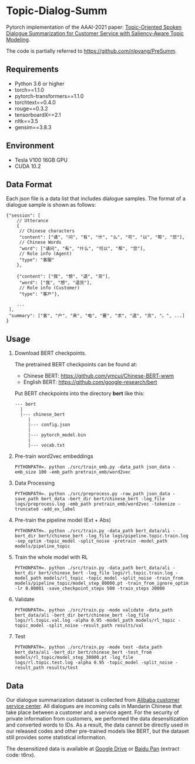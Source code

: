 # Topic-Dialog-Summ

Pytorch implementation of the AAAI-2021 paper: [Topic-Oriented Spoken Dialogue Summarization for Customer Service with Saliency-Aware Topic Modeling](https://arxiv.org/pdf/2012.07311).

The code is partially referred to https://github.com/nlpyang/PreSumm.

## Requirements

* Python 3.6 or higher
* torch==1.1.0
* pytorch-transformers==1.1.0
* torchtext==0.4.0
* rouge==0.3.2
* tensorboardX==2.1
* nltk==3.5
* gensim==3.8.3

## Environment

* Tesla V100 16GB GPU
* CUDA 10.2

## Data Format

Each json file is a data list that includes dialogue samples. The format of a dialogue sample is shown as follows:

```
{"session": [
    // Utterance
    {
     // Chinese characters
     "content": ["请", "问", "有", "什", "么", "可", "以", "帮", "您"],
     // Chinese Words
     "word": ["请问", "有", "什么", "可以", "帮", "您"],
     // Role info (Agent)
     "type": "客服"
    },

    {"content": ["我", "想", "退", "货"],
     "word": ["我", "想", "退货"],
     // Role info (Customer)
     "type": "客户"}, 
    
    ...
 ],
 "summary": ["客", "户", "来", "电", "要", "求", "退", "货", "。", ...]
}
```

## Usage

1. Download BERT checkpoints.

	The pretrained BERT checkpoints can be found at:
	
	* Chinese BERT: https://github.com/ymcui/Chinese-BERT-wwm
	* English BERT: https://github.com/google-research/bert

	Put BERT checkpoints into the directory **bert** like this:

	```
	--- bert
	  |
	  |--- chinese_bert
	     |
	     |--- config.json
	     |
	     |--- pytorch_model.bin
	     |
	     |--- vocab.txt
	```

2. Pre-train word2vec embeddings

    ```
    PYTHONPATH=. python ./src/train_emb.py -data_path json_data -emb_size 100 -emb_path pretrain_emb/word2vec
    ```

3. Data Processing

	```
	PYTHONPATH=. python ./src/preprocess.py -raw_path json_data -save_path bert_data -bert_dir bert/chinese_bert -log_file logs/preprocess.log -emb_path pretrain_emb/word2vec -tokenize -truncated -add_ex_label
	```

4. Pre-train the pipeline model (Ext + Abs)

	```
	PYTHONPATH=. python ./src/train.py -data_path bert_data/ali -bert_dir bert/chinese_bert -log_file logs/pipeline.topic.train.log -sep_optim -topic_model -split_noise -pretrain -model_path models/pipeline_topic
	```

5. Train the whole model with RL

    ```
    PYTHONPATH=. python ./src/train.py -data_path bert_data/ali -bert_dir bert/chinese_bert -log_file logs/rl.topic.train.log -model_path models/rl_topic -topic_model -split_noise -train_from models/pipeline_topic/model_step_80000.pt -train_from_ignore_optim -lr 0.00001 -save_checkpoint_steps 500 -train_steps 30000
    ```

6. Validate

	```
	PYTHONPATH=. python ./src/train.py -mode validate -data_path bert_data/ali -bert_dir bert/chinese_bert -log_file logs/rl.topic.val.log -alpha 0.95 -model_path models/rl_topic -topic_model -split_noise -result_path results/val
	```

7. Test

	```
	PYTHONPATH=. python ./src/train.py -mode test -data_path bert_data/ali -bert_dir bert/chinese_bert -test_from models/rl_topic/model_step_30000.pt -log_file logs/rl.topic.test.log -alpha 0.95 -topic_model -split_noise -result_path results/test
	```

## Data

Our dialogue summarization dataset is collected from [Alibaba customer service center](https://114.1688.com/kf/contact.html). All dialogues are incoming calls in Mandarin Chinese that take place between a customer and a service agent. For the security of private information from customers, we performed the data desensitization and converted words to IDs. As a result, the data cannot be directly used in our released codes and other pre-trained models like BERT, but the dataset still provides some statistical information.

The desensitized data is available at 
[Google Drive](https://drive.google.com/file/d/1X3-C9vTYfk43T5NIEvRsdRIJkN1RuG7b/view?usp=sharing) or [Baidu Pan](https://pan.baidu.com/s/1AvkGnerKpQHUNbwkz9kO7A) (extract code: t6nx).
